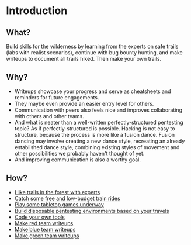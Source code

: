 # Introduction

## What?

Build skills for the wilderness by learning from the experts on safe trails (labs with realist scenarios), continue with bug bounty hunting, and make writeups to document all trails hiked. Then make your own trails.

## Why?

* Writeups showcase your progress and serve as cheatsheets and reminders for future engagements.
* They maybe even provide an easier entry level for others. 
* Communication with peers also feels nice and improves collaborating with others and other teams. 
* And what is neater than a well-written perfectly-structured pentesting topic? As if perfectly-structured is possible. Hacking is not easy to structure, because the process is more like a fusion dance. Fusion dancing may involve creating a new dance style, recreating an already established dance style, combining existing styles of movement and other possibilities we probably haven't thought of yet. 
* And improving communication is also a worthy goal.

## How?

* [Hike trails in the forest with experts](https://uu.tymyrddin.dev/labs/)
* [Catch some free and low-budget train rides](https://uu.tymyrddin.dev/courses/)
* [Play some tabletop games underway](https://uu.tymyrddin.dev/games/)
* [Build disposable pentesting environments based on your travels](red-testlab:index)
* [Code your own tools](https://uu.tymyrddin.dev/scripts/)
* [Make red team writeups](red:index)
* [Make blue team writeups](blue:index)
* [Make green team writeups](green:index)
